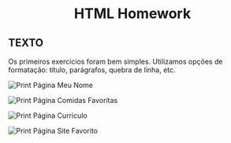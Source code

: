 <h1 align="center">
    <p><b>HTML Homework</b></p>
</h1>

## TEXTO

<p>Os primeiros exercícios foram bem simples. Utilizamos opções de formatação: título, parágrafos, quebra de linha, etc.</p>

![Print Página Meu Nome](exercicios-html/Texto/meunome.png)

![Print Página Comidas Favoritas](exercicios-html/Texto/comidas.png)

![Print Página Currículo](exercicios-html/Texto/curriculo.png)

![Print Página Site Favorito](exercicios-html/Texto/site.png)


